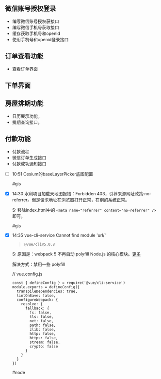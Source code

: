 ## 微信账号授权登录
- 编写微信账号授权获接口
- 编写微信手机号获取接口
- 缓存获取手机号和openid
- 使用手机号和openid登录接口

## 订单查看功能

- 查看订单界面

## 下单界面

## 房屋排期功能
- 日历展示功能。
- 排期查询接口。

## 付款功能

- 付款流程
- 微信订单生成接口
- 付款成功通知接口



- [ ] 10:51 
	Cesium的baseLayerPicker底图配置
	
	#gis 
- [x] 14:30 
	水利项目加载天地图报错：Forbidden 403，引荐来源网址政策:no-referrer。但是请求地址在浏览器打开正常，在别的系统正常。
	
	S: 移除index.html中的 `<meta name="referrer" content="no-referrer" />` 即可。
	
	#gis
- [x] 14:35 
	vue-cli-service Cannot find module 'url/'
	> `@vue/cli@5.0.8`
	
	S: 原因是：webpack 5 不再自动 polyfill Node.js 的核心模块。[更多](https://webpack.docschina.org/configuration/resolve/#resolvefallback)
	
	解决方式：禁用一些 polyfill
	
	// vue.config.js
	```
	const { defineConfig } = require('@vue/cli-service')  
	module.exports = defineConfig({  
	  transpileDependencies: true,  
	  lintOnSave: false,  
	  configureWebpack: {  
	    resolve: {  
	      fallback: {  
	        fs: false,  
	        tls: false,  
	        net: false,  
	        path: false,  
	        zlib: false,  
	        http: false,  
	        https: false,  
	        stream: false,  
	        crypto: false  
	      }  
	    }  
	  }  
	})
	```
	
	#node